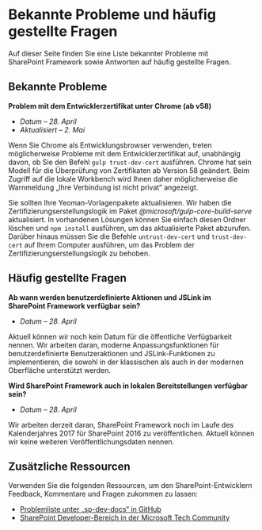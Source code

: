 # <a name="known-issues-and-frequently-asked-questions"></a>Bekannte Probleme und häufig gestellte Fragen

Auf dieser Seite finden Sie eine Liste bekannter Probleme mit SharePoint Framework sowie Antworten auf häufig gestellte Fragen. 

## <a name="known-issues"></a>Bekannte Probleme

**Problem mit dem Entwicklerzertifikat unter Chrome (ab v58)**

- *Datum – 28. April*
- *Aktualisiert – 2. Mai*

Wenn Sie Chrome als Entwicklungsbrowser verwenden, treten möglicherweise Probleme mit dem Entwicklerzertifikat auf, unabhängig davon, ob Sie den Befehl `gulp trust-dev-cert` ausführen. Chrome hat sein Modell für die Überprüfung von Zertifikaten ab Version 58 geändert. Beim Zugriff auf die lokale Workbench wird Ihnen daher möglicherweise die Warnmeldung „Ihre Verbindung ist nicht privat“ angezeigt.

Sie sollten Ihre Yeoman-Vorlagenpakete aktualisieren. Wir haben die Zertifizierungserstellungslogik im Paket *@microsoft/gulp-core-build-serve* aktualisiert. In vorhandenen Lösungen können Sie einfach diesen Ordner löschen und `npm install` ausführen, um das aktualisierte Paket abzurufen. Darüber hinaus müssen Sie die Befehle `untrust-dev-cert` und `trust-dev-cert` auf Ihrem Computer ausführen, um das Problem der Zertifizierungserstellungslogik zu behoben. 

## <a name="frequently-asked-questions"></a>Häufig gestellte Fragen

**Ab wann werden benutzerdefinierte Aktionen und JSLink im SharePoint Framework verfügbar sein?**

- *Datum – 28. April*

Aktuell können wir noch kein Datum für die öffentliche Verfügbarkeit nennen. Wir arbeiten daran, moderne Anpassungsfunktionen für benutzerdefinierte Benutzeraktionen und JSLink-Funktionen zu implementieren, die sowohl in der klassischen als auch in der modernen Oberfläche unterstützt werden. 

**Wird SharePoint Framework auch in lokalen Bereitstellungen verfügbar sein?**

- *Datum – 28. April*

Wir arbeiten derzeit daran, SharePoint Framework noch im Laufe des Kalenderjahres 2017 für SharePoint 2016 zu veröffentlichen. Aktuell können wir keine weiteren Veröffentlichungsdaten nennen. 

## <a name="additional-resources"></a>Zusätzliche Ressourcen
Verwenden Sie die folgenden Ressourcen, um den SharePoint-Entwicklern Feedback, Kommentare und Fragen zukommen zu lassen: 

* [Problemliste unter „sp-dev-docs“ in GitHub](https://github.com/SharePoint/sp-dev-docs/issues)
* [SharePoint Developer-Bereich in der Microsoft Tech Community](https://aka.ms/sppnp-community)
